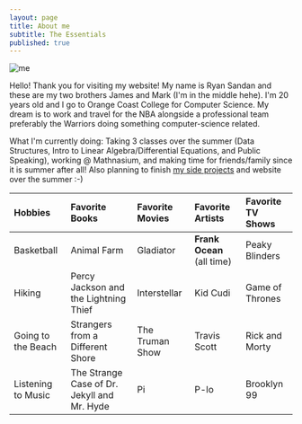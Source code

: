 ```yaml
---
layout: page
title: About me
subtitle: The Essentials
published: true
---
```


![me](https://bit.ly/2QHwpex)

Hello! Thank you for visiting my website! My name is Ryan Sandan and these are my two brothers James and Mark (I'm in the middle hehe).
I'm 20 years old and I go to Orange Coast College for Computer Science. 
My dream is to work and travel for the NBA alongside a professional team preferably the Warriors doing something computer-science related. 


What I'm currently doing: 
Taking 3 classes over the summer (Data Structures, Intro to Linear Algebra/Differential Equations, and Public Speaking), working @ Mathnasium, and making time for friends/family since it is summer after all! Also planning to finish [my side projects](sssandan.github.io/projectsandskills) and website over the summer :-)







| Hobbies | Favorite Books | Favorite Movies | Favorite Artists | Favorite TV Shows |
| :------ |:----- | :--- | :---- | :---- |
| Basketball | Animal Farm | Gladiator | **Frank Ocean** (all time)| Peaky Blinders |
| Hiking | Percy Jackson and the Lightning Thief | Interstellar | Kid Cudi | Game of Thrones |
| Going to the Beach | Strangers from a Different Shore | The Truman Show | Travis Scott | Rick and Morty |
| Listening to Music | The Strange Case of Dr. Jekyll and Mr. Hyde | Pi | P-lo | Brooklyn 99 |

